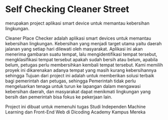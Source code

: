 # Self Checking Cleaner Street
merupakan project aplikasi smart device untuk memantau kebersihan lingkungan.

Cleaner Place Checker adalah aplikasi smart devices untuk memantau kebersihan lingkungan. Kebersihan yang menjadi target utama yaitu daerah jalanan yang setiap hari dilewati oleh masyarakat. Aplikasi ini akan menerima gambaran suatu tempat, lalu mengidentifikasi tempat tersebut, mengklasifikasi tempat tersebut apakah sudah bersih atau belum, apabila belum, petugas perlu membersihkan kembali tempat tersebut. Kami memilih proyek ini dikarenakan adanya tempat yang masih kurang kebersihannya sehingga Tujuan dari project ini adalah untuk memberikan solusi terbaik bagi pemerintah dan petugas, sehingga Pemerintah tidak perlu mengeluarkan tenaga untuk turun ke lapangan dalam mengawasi kebersihan daerah, dan masyarakat dapat menikmati lingkungan yang bersih dan pemerintah bisa fokus ke pekerjaan lain.

Project ini dibuat untuk memenuhi tugas Studi Independen Machine Learning dan Front-End Web di Dicoding Academy Kampus Mereka
